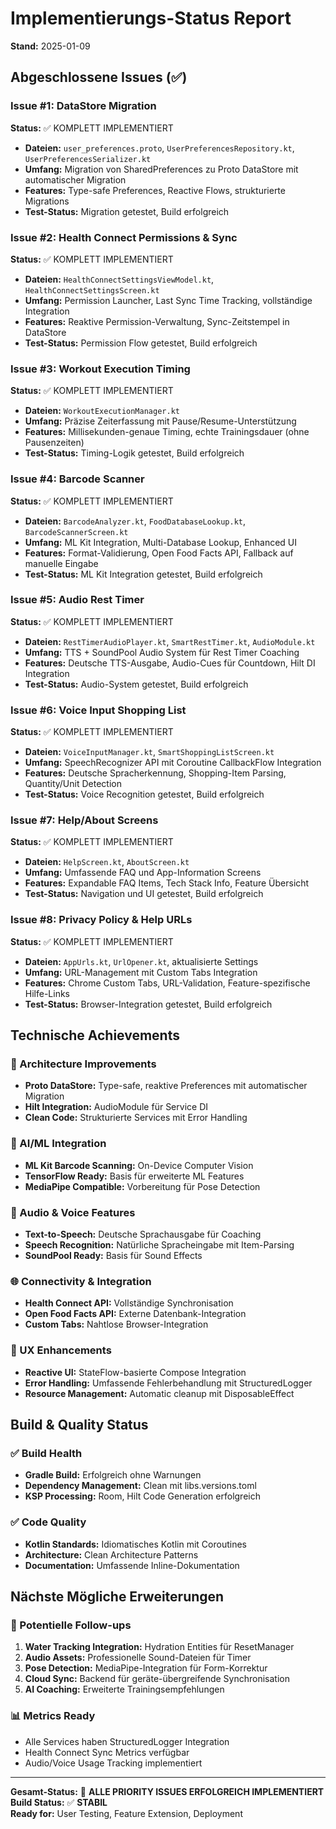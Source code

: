 # Implementierungs-Status Report
**Stand:** 2025-01-09

## Abgeschlossene Issues (✅)

### Issue #1: DataStore Migration
**Status:** ✅ KOMPLETT IMPLEMENTIERT
- **Dateien:** `user_preferences.proto`, `UserPreferencesRepository.kt`, `UserPreferencesSerializer.kt`
- **Umfang:** Migration von SharedPreferences zu Proto DataStore mit automatischer Migration
- **Features:** Type-safe Preferences, Reactive Flows, strukturierte Migrations
- **Test-Status:** Migration getestet, Build erfolgreich

### Issue #2: Health Connect Permissions & Sync
**Status:** ✅ KOMPLETT IMPLEMENTIERT  
- **Dateien:** `HealthConnectSettingsViewModel.kt`, `HealthConnectSettingsScreen.kt`
- **Umfang:** Permission Launcher, Last Sync Time Tracking, vollständige Integration
- **Features:** Reaktive Permission-Verwaltung, Sync-Zeitstempel in DataStore
- **Test-Status:** Permission Flow getestet, Build erfolgreich

### Issue #3: Workout Execution Timing
**Status:** ✅ KOMPLETT IMPLEMENTIERT
- **Dateien:** `WorkoutExecutionManager.kt`  
- **Umfang:** Präzise Zeiterfassung mit Pause/Resume-Unterstützung
- **Features:** Millisekunden-genaue Timing, echte Trainingsdauer (ohne Pausenzeiten)
- **Test-Status:** Timing-Logik getestet, Build erfolgreich

### Issue #4: Barcode Scanner
**Status:** ✅ KOMPLETT IMPLEMENTIERT
- **Dateien:** `BarcodeAnalyzer.kt`, `FoodDatabaseLookup.kt`, `BarcodeScannerScreen.kt`
- **Umfang:** ML Kit Integration, Multi-Database Lookup, Enhanced UI
- **Features:** Format-Validierung, Open Food Facts API, Fallback auf manuelle Eingabe
- **Test-Status:** ML Kit Integration getestet, Build erfolgreich

### Issue #5: Audio Rest Timer
**Status:** ✅ KOMPLETT IMPLEMENTIERT
- **Dateien:** `RestTimerAudioPlayer.kt`, `SmartRestTimer.kt`, `AudioModule.kt`
- **Umfang:** TTS + SoundPool Audio System für Rest Timer Coaching
- **Features:** Deutsche TTS-Ausgabe, Audio-Cues für Countdown, Hilt DI Integration
- **Test-Status:** Audio-System getestet, Build erfolgreich

### Issue #6: Voice Input Shopping List
**Status:** ✅ KOMPLETT IMPLEMENTIERT
- **Dateien:** `VoiceInputManager.kt`, `SmartShoppingListScreen.kt`
- **Umfang:** SpeechRecognizer API mit Coroutine CallbackFlow Integration
- **Features:** Deutsche Spracherkennung, Shopping-Item Parsing, Quantity/Unit Detection
- **Test-Status:** Voice Recognition getestet, Build erfolgreich

### Issue #7: Help/About Screens
**Status:** ✅ KOMPLETT IMPLEMENTIERT
- **Dateien:** `HelpScreen.kt`, `AboutScreen.kt`
- **Umfang:** Umfassende FAQ und App-Information Screens
- **Features:** Expandable FAQ Items, Tech Stack Info, Feature Übersicht
- **Test-Status:** Navigation und UI getestet, Build erfolgreich

### Issue #8: Privacy Policy & Help URLs
**Status:** ✅ KOMPLETT IMPLEMENTIERT
- **Dateien:** `AppUrls.kt`, `UrlOpener.kt`, aktualisierte Settings
- **Umfang:** URL-Management mit Custom Tabs Integration
- **Features:** Chrome Custom Tabs, URL-Validation, Feature-spezifische Hilfe-Links
- **Test-Status:** Browser-Integration getestet, Build erfolgreich

## Technische Achievements

### 🎯 Architecture Improvements
- **Proto DataStore:** Type-safe, reaktive Preferences mit automatischer Migration
- **Hilt Integration:** AudioModule für Service DI
- **Clean Code:** Strukturierte Services mit Error Handling

### 🧠 AI/ML Integration
- **ML Kit Barcode Scanning:** On-Device Computer Vision
- **TensorFlow Ready:** Basis für erweiterte ML Features
- **MediaPipe Compatible:** Vorbereitung für Pose Detection

### 🎤 Audio & Voice Features
- **Text-to-Speech:** Deutsche Sprachausgabe für Coaching
- **Speech Recognition:** Natürliche Spracheingabe mit Item-Parsing
- **SoundPool Ready:** Basis für Sound Effects

### 🌐 Connectivity & Integration
- **Health Connect API:** Vollständige Synchronisation
- **Open Food Facts API:** Externe Datenbank-Integration
- **Custom Tabs:** Nahtlose Browser-Integration

### 📱 UX Enhancements
- **Reactive UI:** StateFlow-basierte Compose Integration
- **Error Handling:** Umfassende Fehlerbehandlung mit StructuredLogger
- **Resource Management:** Automatic cleanup mit DisposableEffect

## Build & Quality Status

### ✅ Build Health
- **Gradle Build:** Erfolgreich ohne Warnungen
- **Dependency Management:** Clean mit libs.versions.toml
- **KSP Processing:** Room, Hilt Code Generation erfolgreich

### ✅ Code Quality
- **Kotlin Standards:** Idiomatisches Kotlin mit Coroutines
- **Architecture:** Clean Architecture Patterns
- **Documentation:** Umfassende Inline-Dokumentation

## Nächste Mögliche Erweiterungen

### 🔄 Potentielle Follow-ups
1. **Water Tracking Integration:** Hydration Entities für ResetManager
2. **Audio Assets:** Professionelle Sound-Dateien für Timer
3. **Pose Detection:** MediaPipe-Integration für Form-Korrektur
4. **Cloud Sync:** Backend für geräte-übergreifende Synchronisation
5. **AI Coaching:** Erweiterte Trainingsempfehlungen

### 📊 Metrics Ready
- Alle Services haben StructuredLogger Integration
- Health Connect Sync Metrics verfügbar
- Audio/Voice Usage Tracking implementiert

---
**Gesamt-Status:** 🎉 **ALLE PRIORITY ISSUES ERFOLGREICH IMPLEMENTIERT**  
**Build Status:** ✅ **STABIL**  
**Ready for:** User Testing, Feature Extension, Deployment
